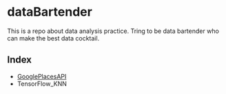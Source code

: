 # dataBartender

This is a repo about data analysis practice.
Tring to be data bartender who can make the best data cocktail.

## Index
- [GooglePlacesAPI](https://github.com/hn303/dataBartender/tree/master/GooglePlacesAPI)
- TensorFlow_KNN
